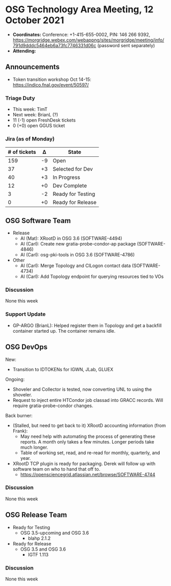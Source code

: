 # OSG Technology Area Meeting, 12 October 2021

-   **Coordinates:** Conference: +1-415-655-0002, PIN: 146 266 9392,
    <https://morgridge.webex.com/webappng/sites/morgridge/meeting/info/791d9dddc5464eb6a73fc7746331d06c> (password sent separately)
-   **Attending:**

## Announcements

- Token transition workshop Oct 14-15: <https://indico.fnal.gov/event/50597/>

### Triage Duty

-   This week: TimT
-   Next week: BrianL (?)
-   11 (-1) open FreshDesk tickets
-   0 (+0) open GGUS ticket

### Jira (as of Monday)

| # of tickets | &Delta; | State             |
|--------------|---------|-------------------|
| 159          | -9      | Open              |
| 37           | +3      | Selected for Dev  |
| 40           | +3      | In Progress       |
| 12           | +0      | Dev Complete      |
| 3            | -2      | Ready for Testing |
| 0            | +0      | Ready for Release |

## OSG Software Team

-   Release
    -   AI (Mat): XRootD in OSG 3.6 (SOFTWARE-4494)
    -   AI (Carl): Create new gratia-probe-condor-ap package (SOFTWARE-4846)
    -   AI (Carl): osg-pki-tools in OSG 3.6 (SOFTWARE-4786)
-   Other
    -   AI (Carl): Merge Topology and CILogon contact data (SOFTWARE-4734)
    -   AI (Carl): Add Topology endpoint for querying resources tied to VOs

### Discussion

None this week

### Support Update

-  GP-ARGO (BrianL): Helped register them in Topology and get a backfill container started up.
   The container remains idle.

## OSG DevOps

New:
-   Transition to IDTOKENs for IGWN, JLab, GLUEX

Ongoing:
-   Shoveler and Collector is tested, now converting UNL to using the shoveler.
-   Request to inject entire HTCondor job classad into GRACC records. Will require gratia-probe-condor changes.  

Back burner:
-   (Stalled, but need to get back to it) XRootD accounting information (from Frank):
    -   May need help with automating the process of generating these reports.  A month only takes a few minutes.  Longer periods take much longer.
    -   Table of working set, read, and re-read for monthly, quarterly, and year.
-   XRootD TCP plugin is ready for packaging.  Derek will follow up with software team on who to hand that off to.
    -   https://opensciencegrid.atlassian.net/browse/SOFTWARE-4744

### Discussion

None this week

## OSG Release Team

-   Ready for Testing
    -   OSG 3.5-upcoming and OSG 3.6
         -   blahp 2.1.2
-   Ready for Release
    -   OSG 3.5 and OSG 3.6
        -   IGTF 1.113

### Discussion

None this week
